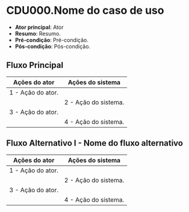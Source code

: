 # CDU000.Nome do caso de uso

- **Ator principal**: Ator
- **Resumo**: Resumo.
- **Pré-condição**: Pré-condição.
- **Pós-condição**: Pós-condição.

## Fluxo Principal

| Ações do ator | Ações do sistema |
| --- | --- |
| 1 - Ação do ator. |  |
|  | 2 - Ação do sistema. |
| 3 - Ação do ator. |  |
|  | 4 - Ação do sistema. |

## Fluxo Alternativo I - Nome do fluxo alternativo

| Ações do ator | Ações do sistema |
| --- | --- |
| 1 - Ação do ator. |  |
|  | 2 - Ação do sistema. |
| 3 - Ação do ator. |  |
|  | 4 - Ação do sistema. |